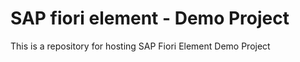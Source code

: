 # SAP fiori element - Demo Project

This is a repository for hosting SAP Fiori Element Demo Project
